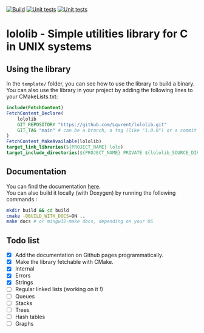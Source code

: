[![Build](https://github.com/Lqvrent/lololib/actions/workflows/build.yml/badge.svg?branch=main)](https://github.com/Lqvrent/lololib/actions/workflows/build.yml) [![Unit tests](https://github.com/Lqvrent/lololib/actions/workflows/unit_tests.yml/badge.svg?branch=main)](https://github.com/Lqvrent/lololib/actions/workflows/unit_tests.yml) [![Unit tests](https://img.shields.io/badge/Code%20Coverage-100%25-success?style=flat)](https://github.com/Lqvrent/lololib/actions/workflows/unit_tests.yml)
# lololib - Simple utilities library for C in UNIX systems
## Using the library
In the `template/` folder, you can see how to use the library to build a binary.<br />
You can also use the library in your project by adding the following lines to your CMakeLists.txt:
```cmake
include(FetchContent)
FetchContent_Declare(
    lololib
    GIT_REPOSITORY "https://github.com/Lqvrent/lololib.git"
    GIT_TAG "main" # can be a branch, a tag (like "1.0.0") or a commit
)
FetchContent_MakeAvailable(lololib)
target_link_libraries(${PROJECT_NAME} lolo)
target_include_directories(${PROJECT_NAME} PRIVATE ${lololib_SOURCE_DIR}/includes)
```
## Documentation
You can find the documentation [here](https://lqvrent.github.io/lololib/). <br />
You can also build it locally (with Doxygen) by running the following commands :
```bash
mkdir build && cd build
cmake -DBUILD_WITH_DOCS=ON ..
make docs # or mingw32-make docs, depending on your OS
```
## Todo list
- [x] Add the documentation on Github pages programmatically.
- [x] Make the library fetchable with CMake.
- [x] Internal
- [x] Errors
- [x] Strings
- [ ] Regular linked lists (working on it !)
- [ ] Queues
- [ ] Stacks
- [ ] Trees
- [ ] Hash tables
- [ ] Graphs
